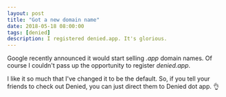 ```yaml
---
layout: post
title: "Got a new domain name"
date: 2018-05-18 08:00:00
tags: [denied]
description: I registered denied.app. It's glorious.
---
```


Google recently announced it would start selling *.app* domain names. Of course I couldn't pass up the opportunity to register *denied.app*.

I like it so much that I've changed it to be the default. So, if you tell your friends to check out Denied, you can just direct them to Denied dot app. 👌
